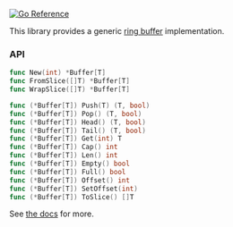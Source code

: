 [![Go Reference](https://pkg.go.dev/badge/github.com/xuoe/go-ring.svg)](https://pkg.go.dev/github.com/xuoe/go-ring)

This library provides a generic [ring buffer](https://en.wikipedia.org/wiki/Circular_buffer) implementation.

### API

```go
func New(int) *Buffer[T]
func FromSlice([]T) *Buffer[T]
func WrapSlice([]T) *Buffer[T]

func (*Buffer[T]) Push(T) (T, bool)
func (*Buffer[T]) Pop() (T, bool)
func (*Buffer[T]) Head() (T, bool)
func (*Buffer[T]) Tail() (T, bool)
func (*Buffer[T]) Get(int) T
func (*Buffer[T]) Cap() int
func (*Buffer[T]) Len() int
func (*Buffer[T]) Empty() bool
func (*Buffer[T]) Full() bool
func (*Buffer[T]) Offset() int
func (*Buffer[T]) SetOffset(int)
func (*Buffer[T]) ToSlice() []T
```

See [the docs](https://pkg.go.dev/github.com/xuoe/go-ring) for more.
